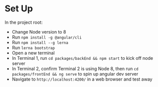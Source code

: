# Set Up
In the project root:
* Change Node version to 8
* Run `npm install -g @angular/cli`
* Run `npm install --g lerna`
* Run `lerna bootstrap`
* Open a new terminal
* In Terminal 1, run `cd packages/backEnd && npm start` to kick off node server
* In Terminal 2, confirm Terminal 2 is using Node 8, then run `cd packages/frontEnd && ng serve` to spin up angular dev server
* Navigate to `http://localhost:4200/` in a web browser and test away
